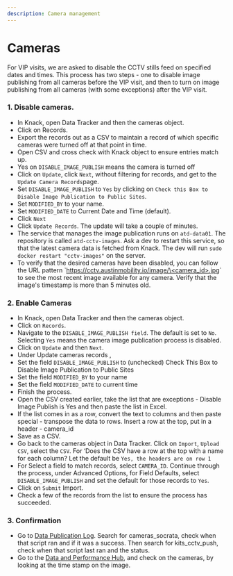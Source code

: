 ```yaml
---
description: Camera management
---
```


# Cameras

For VIP visits, we are asked to disable the CCTV stills feed on specified dates and times. This process has two steps - one to disable image publishing from all cameras before the VIP visit, and then to turn on image publishing from all cameras (with some exceptions) after the VIP visit.

### **1. Disable cameras.**

* In Knack, open Data Tracker and then the cameras object.
* Click on Records.
* Export the records out as a CSV to maintain a record of which specific cameras were turned off at that point in time.
* Open CSV and cross check with Knack object to ensure entries match up.&#x20;
* Yes on `DISABLE_IMAGE_PUBLISH` means the camera is turned off
* Click on `Update`,  click `Next`, without filtering for records, and get to the `Update Camera Records`page.&#x20;
* Set `DISABLE_IMAGE_PUBLISH` to `Yes` by clicking on `Check this Box to Disable Image Publication to Public Sites`.&#x20;
* Set `MODIFIED_BY` to your name.
* Set `MODIFIED_DATE` to Current Date and Time (default).&#x20;
* Click `Next`
* Click `Update Records`. The update will take a couple of minutes.
* The service that manages the image publication runs on `atd-data01`. The repository is called `atd-cctv-images`. Ask a dev to restart this service, so that the latest camera data is fetched from Knack. The dev will run `sudo docker restart "cctv-images"` on the server.
* To verify that the desired cameras have been disabled, you can follow the URL pattern \`[https://cctv.austinmobility.io/image/\<camera\_id>.jpg](https://cctv.austinmobility.io/image/30.jpg)\`  to see the most recent image available for any camera. Verify that the image's timestamp is more than 5 minutes old.

### **2. Enable Cameras**

* In Knack, open Data Tracker and then the cameras object.
* Click on `Records`.
* Navigate to the `DISABLE_IMAGE_PUBLISH field`. The default is set to `No`. Selecting `Yes` means the camera image publication process is disabled.
* Click on `Update` and then `Next`.
* Under Update cameras records ,
* Set the field `DISABLE_IMAGE_PUBLISH` to (unchecked) Check This Box to Disable Image Publication to Public Sites
* Set the field `MODIFIED_BY` to your name
* Set the field `MODIFIED_DATE` to current time
* Finish the process.&#x20;
* Open the CSV created earlier, take the list that are exceptions - Disable Image Publish is Yes and then paste the list in Excel.&#x20;
* If the list comes in as a row, convert the text to columns and then paste special - transpose the data to rows. Insert a row at the top, put in a header - camera\_id
* Save as a CSV.
* Go back to the cameras object in Data Tracker. Click on `Import`, `Upload CSV`, select the `CSV`.  For ‘Does the CSV have a row at the top with a name for each column? Let the default be `Yes, the headers are on row 1`
* For Select a field to match records, select `CAMERA_ID`.  Continue through the process, under Advanced Options, for Field Defaults, select `DISABLE_IMAGE_PUBLISH` and set the default for those records to `Yes`.&#x20;
* Click on `Submit` Import.&#x20;
* Check a few of the records from the list to ensure the process has succeeded.

### 3. Confirmation

* Go to [Data Publication Log](https://data.mobility.austin.gov/publisher/). Search for cameras\_socrata, check when that script ran and if it was a success. Then search for kits\_cctv\_push, check when that script last ran and the status.&#x20;
* Go to the [Data and Performance Hub](https://data.mobility.austin.gov/device-status/), and check on the cameras, by looking at the time stamp on the image.
